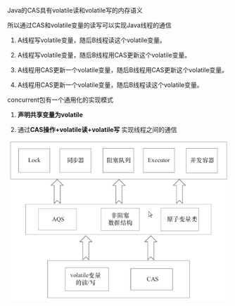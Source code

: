 

Java的CAS具有volatile读和volatile写的内存语义

所以通过CAS和volatile变量的读写可以实现Java线程的通信

1. A线程写volatile变量，随后B线程读这个volatile变量。 

2. A线程写volatile变量，随后B线程用CAS更新这个volatile变量。 

3. A线程用CAS更新一个volatile变量，随后B线程用CAS更新这个volatile变量。 

4. A线程用CAS更新一个volatile变量，随后B线程读这个volatile变量。



concurrent包有一个通用化的实现模式

1. **声明共享变量为volatile**

2. 通过**CAS操作+volatile读+volatile写** 实现线程之间的通信

![java并发包实现原理](../p/java并发包实现原理.png)